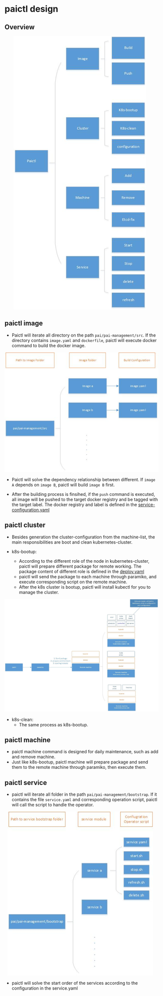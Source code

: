 # paictl design


## Overview

<div  align="center">
<img src="pic/paictl-overview.jpg" alt="paictl overview picture" style="float: center; margin-right: 10px;" />
</div>


## paictl image


- Paictl will iterate all directory on the path ```pai/pai-management/src```. If the directory contains ```image.yaml``` and ```dockerfile```, paictl will execute docker command to build the docker image.

<div  align="center">
<img src="pic/image-folder-list.jpg" alt="image folder list picture" style="float: center; margin-right: 10px;" />
</div>

- Paictl will solve the dependency relationship between different. If ```image A``` depends on ```image B```, paictl will build ```image B``` first.

- After the building process is finsihed, if the ```push``` command is executed, all image will be pushed to the target docker registry and be tagged with the target label. The docker registry and label is defined in the [service-configuration.yaml](../../cluster-configuration/services-configuration.yaml)

## paictl cluster

- Besides generation the cluster-configuration from the machine-list, the main responsibilities are boot and clean kubernetes-cluster.

- k8s-bootup:
    - According to the different role of the node in kubernetes-cluster, paictl will prepare different package for remote working. The package content of different role is defined in the [deploy.yaml](../k8sPaiLibrary/maintainconf/deploy.yaml)
    - paictl will send the package to each machine through paramiko, and execute corresponding script on the remote machine.
    - After the k8s cluster is bootup, paictl will install kubectl for you to manage the cluster.

<div  align="center">
<img src="pic/kubernetes-deploy.jpg" alt="kubernetes deploy picture" style="float: center; margin-right: 10px;" />
</div>


- k8s-clean:
    - The same process as k8s-bootup.

## paictl machine

- paictl machine command is designed for daily maintenance, such as add and remove machine.
- Just like k8s-bootup, paictl machine will prepare package and send them to the remote machine through paramiko, then execute them.



## paictl service

- paictl will iterate all folder in the path ```pai/pai-management/bootstrap```. If it contains the file ```service.yaml``` and corresponding operation script, paictl will call the script to handle the operator.


<div  align="center">
<img src="pic/paictl-service-list.jpg" alt="service list picture" style="float: center; margin-right: 10px;" />
</div>


- paictl will solve the start order of the services according to the configuration in the service.yaml